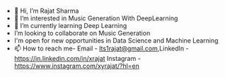 - 👋 Hi, I’m Rajat Sharma 
- 👀 I’m interested in Music Generation With DeepLearning
- 🌱 I’m currently learning Deep Learning
- I’m looking to collaborate on Music Generation
- I'm open for new opportunities in Data Science and Machine Learning
- 📫 How to reach me-
Email - Its1rajat@gmail.com,LinkedIn - https://in.linkedin.com/in/xrajat
Instagram - https://www.instagram.com/xyrajat/?hl=en
